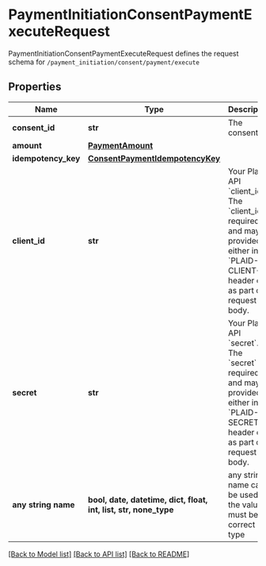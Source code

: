 # PaymentInitiationConsentPaymentExecuteRequest

PaymentInitiationConsentPaymentExecuteRequest defines the request schema for `/payment_initiation/consent/payment/execute`

## Properties
Name | Type | Description | Notes
------------ | ------------- | ------------- | -------------
**consent_id** | **str** | The consent ID. | 
**amount** | [**PaymentAmount**](PaymentAmount.md) |  | 
**idempotency_key** | [**ConsentPaymentIdempotencyKey**](ConsentPaymentIdempotencyKey.md) |  | 
**client_id** | **str** | Your Plaid API &#x60;client_id&#x60;. The &#x60;client_id&#x60; is required and may be provided either in the &#x60;PLAID-CLIENT-ID&#x60; header or as part of a request body. | [optional] 
**secret** | **str** | Your Plaid API &#x60;secret&#x60;. The &#x60;secret&#x60; is required and may be provided either in the &#x60;PLAID-SECRET&#x60; header or as part of a request body. | [optional] 
**any string name** | **bool, date, datetime, dict, float, int, list, str, none_type** | any string name can be used but the value must be the correct type | [optional]

[[Back to Model list]](../README.md#documentation-for-models) [[Back to API list]](../README.md#documentation-for-api-endpoints) [[Back to README]](../README.md)


